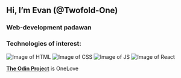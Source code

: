 ## Hi, I’m Evan (**@Twofold-One**) ##

### Web-development padawan ###
### Technologies of interest: ###

![Image of HTML](https://upload.wikimedia.org/wikipedia/commons/thumb/6/61/HTML5_logo_and_wordmark.svg/80px-HTML5_logo_and_wordmark.svg.png) ![Image of CSS](https://upload.wikimedia.org/wikipedia/commons/thumb/d/d5/CSS3_logo_and_wordmark.svg/57px-CSS3_logo_and_wordmark.svg.png) ![Image of JS](https://upload.wikimedia.org/wikipedia/commons/thumb/9/99/Unofficial_JavaScript_logo_2.svg/80px-Unofficial_JavaScript_logo_2.svg.png) ![Image of React](https://upload.wikimedia.org/wikipedia/commons/thumb/a/a7/React-icon.svg/113px-React-icon.svg.png)


**[The Odin Project](https://www.theodinproject.com/)** is OneLove 


<!---
Twofold-One/Twofold-One is a ✨ special ✨ repository because its `README.md` (this file) appears on your GitHub profile.
You can click the Preview link to take a look at your changes.
--->
